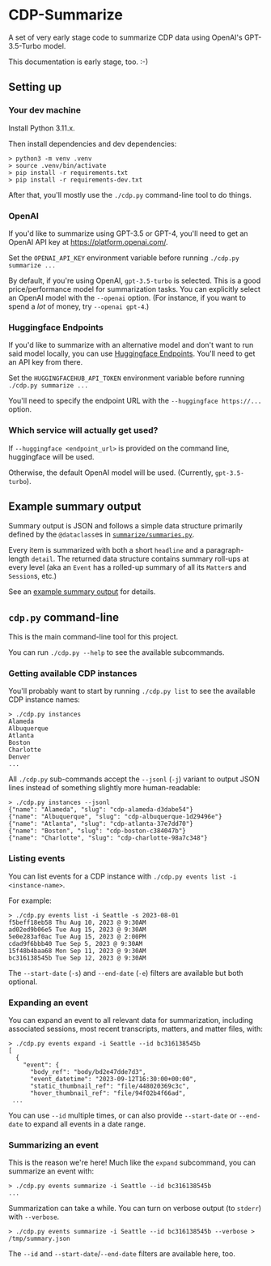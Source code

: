 # CDP-Summarize

A set of very early stage code to summarize CDP data using OpenAI's GPT-3.5-Turbo model.

This documentation is early stage, too. :-)

## Setting up

### Your dev machine

Install Python 3.11.x.

Then install dependencies and dev dependencies:

```console
> python3 -m venv .venv
> source .venv/bin/activate
> pip install -r requirements.txt
> pip install -r requirements-dev.txt
```

After that, you'll mostly use the `./cdp.py` command-line tool to do things.

### OpenAI

If you'd like to summarize using GPT-3.5 or GPT-4, you'll need to get an OpenAI API key at https://platform.openai.com/.

Set the `OPENAI_API_KEY` environment variable before running `./cdp.py summarize ...`

By default, if you're using OpenAI, `gpt-3.5-turbo` is selected. This is a good price/performance model for summarization tasks. You can explicitly select an OpenAI model with the `--openai` option. (For instance, if you want to spend a _lot_ of money, try `--openai gpt-4`.)

### Huggingface Endpoints

If you'd like to summarize with an alternative model and don't want to run said model locally, you can use [Huggingface Endpoints](https://huggingface.co/inference-endpoints). You'll need to get an API key from there.

Set the `HUGGINGFACEHUB_API_TOKEN` environment variable before running `./cdp.py summarize ...`

You'll need to specify the endpoint URL with the `--huggingface https://...` option.

### Which service will actually get used?

If `--huggingface <endpoint_url>` is provided on the command line, huggingface will be used.

Otherwise, the default OpenAI model will be used. (Currently, `gpt-3.5-turbo`).

## Example summary output

Summary output is JSON and follows a simple data structure primarily defined by the `@dataclass`es in [`summarize/summaries.py`](./summarize/summaries.py).

Every item is summarized with both a short `headline` and a paragraph-length `detail`. The returned data structure contains summary roll-ups at every level (aka an `Event` has a rolled-up summary of all its `Matter`s and `Session`s, etc.)

See an [example summary output](./example-summary.json) for details.

## `cdp.py` command-line

This is the main command-line tool for this project.

You can run `./cdp.py --help` to see the available subcommands.

### Getting available CDP instances

You'll probably want to start by running `./cdp.py list` to see the available CDP instance names:

```console
> ./cdp.py instances
Alameda
Albuquerque
Atlanta
Boston
Charlotte
Denver
...
```

All `./cdp.py` sub-commands accept the `--jsonl` (`-j`) variant to output JSON lines instead of something slightly more human-readable:

```console
> ./cdp.py instances --jsonl
{"name": "Alameda", "slug": "cdp-alameda-d3dabe54"}
{"name": "Albuquerque", "slug": "cdp-albuquerque-1d29496e"}
{"name": "Atlanta", "slug": "cdp-atlanta-37e7dd70"}
{"name": "Boston", "slug": "cdp-boston-c384047b"}
{"name": "Charlotte", "slug": "cdp-charlotte-98a7c348"}
```

### Listing events

You can list events for a CDP instance with `./cdp.py events list -i <instance-name>`.

For example:

```console
> ./cdp.py events list -i Seattle -s 2023-08-01
f5beff18eb58 Thu Aug 10, 2023 @ 9:30AM
ad02ed9b06e5 Tue Aug 15, 2023 @ 9:30AM
5e0e283af0ac Tue Aug 15, 2023 @ 2:00PM
cdad9f6bbb40 Tue Sep 5, 2023 @ 9:30AM
15f48b4baa68 Mon Sep 11, 2023 @ 9:30AM
bc316138545b Tue Sep 12, 2023 @ 9:30AM
```

The `--start-date` (`-s`) and `--end-date` (`-e`) filters are available but both optional.

### Expanding an event

You can expand an event to all relevant data for summarization, including associated sessions, most recent transcripts, matters, and matter files, with:

```console
> ./cdp.py events expand -i Seattle --id bc316138545b
[
  {
    "event": {
      "body_ref": "body/bd2e47dde7d3",
      "event_datetime": "2023-09-12T16:30:00+00:00",
      "static_thumbnail_ref": "file/448020369c3c",
      "hover_thumbnail_ref": "file/94f02b4f66ad",
 ...
```

You can use `--id` multiple times, or can also provide `--start-date` or `--end-date` to expand all events in a date range.

### Summarizing an event

This is the reason we're here! Much like the `expand` subcommand, you can summarize an event with:

```console
> ./cdp.py events summarize -i Seattle --id bc316138545b
...
```

Summarization can take a while. You can turn on verbose output (to `stderr`) with `--verbose`.

```
> ./cdp.py events summarize -i Seattle --id bc316138545b --verbose > /tmp/summary.json
```

The `--id` and `--start-date`/`--end-date` filters are available here, too.
